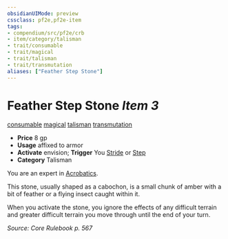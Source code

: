 ```yaml
---
obsidianUIMode: preview
cssclass: pf2e,pf2e-item
tags:
- compendium/src/pf2e/crb
- item/category/talisman
- trait/consumable
- trait/magical
- trait/talisman
- trait/transmutation
aliases: ["Feather Step Stone"]
---
```

# Feather Step Stone *Item 3*  
[consumable](/rules/traits/consumable.md)  [magical](/rules/traits/magical.md)  [talisman](/rules/traits/talisman.md)  [transmutation](/rules/traits/transmutation.md)  

- **Price** 8 gp
- **Usage** affixed to armor
- **Activate** envision; **Trigger** You [Stride](/rules/actions/stride.md) or [Step](/rules/actions/step.md)
- **Category** Talisman

You are an expert in [Acrobatics](/compendium/skills.md#Acrobatics).

This stone, usually shaped as a cabochon, is a small chunk of amber with a bit of feather or a flying insect caught within it.

When you activate the stone, you ignore the effects of any difficult terrain and greater difficult terrain you move through until the end of your turn.

*Source: Core Rulebook p. 567*